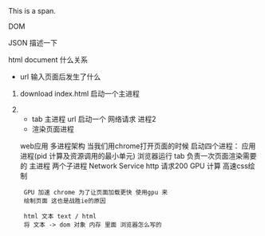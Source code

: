 <div id="root">
  <span class="demo">
    This is a span.
  </span>
  <p>DOM</p>
</div>

JSON 描述一下
 

html document 什么关系
- url 输入页面后发生了什么 
1. download index.html 
    启动一个主进程 
2. 
    - tab 主进程 url
    启动一个 网络请求 进程2 
    - 渲染页面进程

    web应用 多进程架构
        当我们用chrome打开页面的时候 
        启动四个进程： 应用进程(pid 计算及资源调用的最小单元) 浏览器运行
        tab 负责一次页面渲染需要的 主进程
        两个子进程 
        Network Service http 请求200
        GPU 计算 高速css绘制
         
        GPU 加速 chrome 为了让页面加载更快 使用gpu 来
        绘制页面 这也是战胜ie的原因

        html 文本 text / html
        将 文本 -> dom 对象 内存 里面 浏览器怎么写的 
        